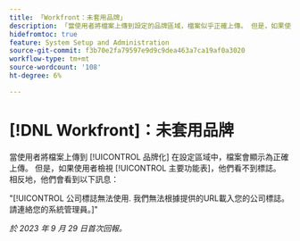 ```yaml
---
title: 「Workfront：未套用品牌」
description: 「當使用者將檔案上傳到設定的品牌區域，檔案似乎正確上傳。 但是，如果使用者檢視主選單，他們看不到標誌。 相反地，他們看到錯誤訊息。」
hidefromtoc: true
feature: System Setup and Administration
source-git-commit: f3b70e2fa79597e9d9c9dea463a7ca19af0a3020
workflow-type: tm+mt
source-wordcount: '108'
ht-degree: 6%

---
```



# [!DNL Workfront]：未套用品牌

當使用者將檔案上傳到 [!UICONTROL 品牌化] 在設定區域中，檔案會顯示為正確上傳。 但是，如果使用者檢視 [!UICONTROL 主要功能表]，他們看不到標誌。 相反地，他們會看到以下訊息：

&quot;[!UICONTROL 公司標誌無法使用. 我們無法根據提供的URL載入您的公司標誌。請連絡您的系統管理員。]&quot;

_於 2023 年 9 月 29 日首次回報。_
